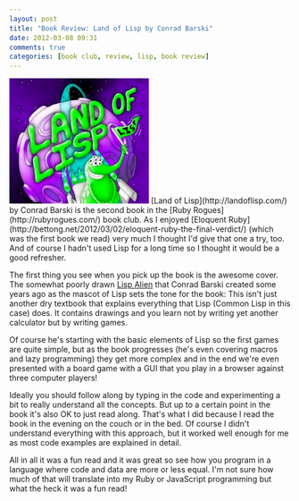 ```yaml
---
layout: post
title: "Book Review: Land of Lisp by Conrad Barski"
date: 2012-03-08 09:31
comments: true
categories: [book club, review, lisp, book review]
---
```

<img src="/images/posts/lol_small.jpg" />
[Land of Lisp](http://landoflisp.com/) by Conrad Barski is the second book in the [Ruby Rogues](http://rubyrogues.com/) book club. As I enjoyed [Eloquent Ruby](http://bettong.net/2012/03/02/eloquent-ruby-the-final-verdict/) (which was the first book we read) very much I thought I'd give that one a try, too. And of course I hadn't used Lisp for a long time so I thought it would be a good refresher.

The first thing you see when you pick up the book is the awesome cover. The somewhat poorly drawn [Lisp Alien](http://lisperati.com/logo.html) that Conrad Barski created some years ago as the mascot of Lisp sets the tone for the book: This isn't just another dry textbook that explains everything that Lisp (Common Lisp in this case) does. It contains drawings and you learn not by writing yet another calculator but by writing games.

Of course he's starting with the basic elements of Lisp so the first games are quite simple, but as the book progresses (he's even covering macros and lazy programming) they get more complex and in the end we're even presented with a board game with a GUI that you play in a browser against three computer players!

Ideally you should follow along by typing in the code and experimenting a bit to really understand all the concepts. But up to a certain point in the book it's also OK to just read along. That's what I did because I read the book in the evening on the couch or in the bed. Of course I didn't understand everything with this approach, but it worked well enough for me as most code examples are explained in detail.

All in all it was a fun read and it was great so see how you program in a language where code and data are more or less equal. I'm not sure how much of that will translate into my Ruby or JavaScript programming but what the heck it was a fun read!
